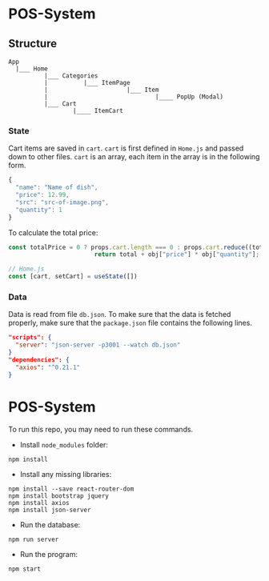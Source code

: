 # POS-System

## Structure

```
App
  |___ Home
          |___ Categories     
          |          |___ ItemPage 
          |                      |___ Item
          |                              |____ PopUp (Modal)
          |___ Cart
                  |____ ItemCart
```

### State
Cart items are saved in `cart`. `cart` is first defined in `Home.js` and passed down to other files. `cart` is an array, each item in the array is in the following form.
```js
{
  "name": "Name of dish",
  "price": 12.99,
  "src": "src-of-image.png",
  "quantity": 1
}
```
To calculate the total price:
```js
const totalPrice = 0 ? props.cart.length === 0 : props.cart.reduce((total, obj) => {
                        return total + obj["price"] * obj["quantity"]; }, 0).toFixed(2);
```

```javascript
// Home.js
const [cart, setCart] = useState([])
```


### Data

Data is read from file `db.json`. To make sure that the data is fetched properly, make sure that the `package.json` file contains the following lines.

```json
"scripts": {
  "server": "json-server -p3001 --watch db.json"
}
"dependencies": {
  "axios": "^0.21.1" 
}
```


# POS-System

To run this repo, you may need to run these commands.

- Install `node_modules` folder:
```
npm install
```
- Install any missing libraries:
```
npm install --save react-router-dom
npm install bootstrap jquery
npm install axios
npm install json-server
```
- Run the database: 
```
npm run server
```
- Run the program: 
```
npm start
```
